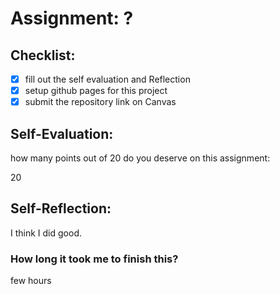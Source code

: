 # Assignment: ?

## Checklist:
- [x] fill out the self evaluation and Reflection
- [x] setup github pages for this project
- [x] submit the repository link on Canvas

## Self-Evaluation:

how many points out of 20 do you deserve on this assignment:

20

## Self-Reflection:

I think I did good.

### How long it took me to finish this?

few hours